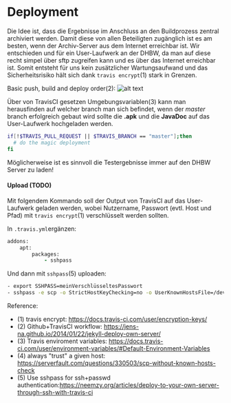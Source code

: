 # Deployment

Die Idee ist, dass die Ergebnisse im Anschluss an den Buildprozess zentral archiviert werden.
Damit diese von allen Beteiligten zugänglich ist es am besten, wenn der Archiv-Server aus dem Internet erreichbar ist.
Wir entschieden und für ein User-Laufwerk an der DHBW, da man auf diese recht simpel über sftp zugreifen kann und es über das Internet erreichbar ist.
Somit entsteht für uns kein zusätzlicher Wartungsaufwand und das Sicherheitsrisiko hält sich dank ```travis encrypt```(1) stark in Grenzen.


Basic push, build and deploy order(2):
![alt text][img_deployment]

Über von TravisCI gesetzen Umgebungsvariablen(3) kann man herausfinden auf welcher branch man sich befindet, wenn der *master* branch erfolgreich gebaut wird sollte die __.apk__ und die __JavaDoc__ auf das User-Laufwerk hochgeladen werden.
```bash
if[!$TRAVIS_PULL_REQUEST || $TRAVIS_BRANCH == "master"];then
  # do the magic deployment
fi
```
Möglicherweise ist es sinnvoll die Testergebnisse immer auf den DHBW Server zu laden!

#### Upload (TODO)
Mit folgendem Kommando soll der Output von TravisCI auf das User-Laufwerk geladen werden, wobei Nutzername, Passwort (evtl. Host und Pfad) mit ```travis encrypt```(1) verschlüsselt werden sollten.

In ```.travis.yml```ergänzen:
```ruby
addons:
    apt:
        packages:
            - sshpass
```

Und dann mit ```sshpass```(5) uploaden:
```bash
- export SSHPASS=meinVerschlüsseltesPasswort
- sshpass -e scp -o StrictHostKeyChecking=no -o UserKnownHostsFile=/dev/null /path/to/output/which/should/be/uploaded USERNAME@nimwen.dhbw-stuttgart.de:~/public-html/kassenautomat/$TRAVIS_BUILD_NUMBER/
```

Reference:
  - (1) travis encrypt: https://docs.travis-ci.com/user/encryption-keys/
  - (2) Github+TravisCI workflow: https://jens-na.github.io/2014/01/22/jekyll-deploy-own-server/
  - (3) Travis enviroment variables: https://docs.travis-ci.com/user/environment-variables/#Default-Environment-Variables
  - (4) always "trust" a given host: https://serverfault.com/questions/330503/scp-without-known-hosts-check
  - (5) Use sshpass for ssh+passwd authentication:https://neemzy.org/articles/deploy-to-your-own-server-through-ssh-with-travis-ci

[img_deployment]: https://jens-na.github.io/images/deploy_workflow.png "Custom deployment"
